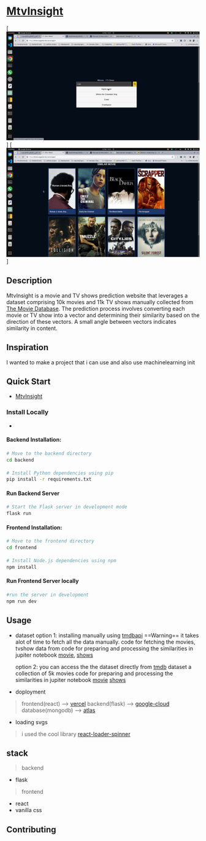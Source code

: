 # [MtvInsight]()  

[![image 1](./images/img1.png)]
[![image 2](./images/img2.png)]

## Description
MtvInsight is a movie and TV shows prediction website that leverages a dataset comprising 10k movies and 11k TV shows manually collected from [The Movie Database](https://developer.themoviedb.org/docs/getting-started). The prediction process involves converting each movie or TV show into a vector and determining their similarity based on the direction of these vectors. A small angle between vectors indicates similarity in content.

## Inspiration
I wanted to make a project that i can use and also use machinelearning init

## Quick Start
- [MtvInsight](https://movie-suggester-dun.vercel.app) 

### Install Locally
-
#### Backend Installation:
```bash
# Move to the backend directory
cd backend

# Install Python dependencies using pip
pip install -r requirements.txt
```
#### Run Backend Server
```bash
# Start the Flask server in development mode
flask run
```
#### Frontend Installation:
```bash
# Move to the frontend directory
cd frontend

# Install Node.js dependencies using npm
npm install
```
#### Run Frontend Server locally
```bash
#run the server in development
npm run dev
```

## Usage
- dataset
    option 1: installing manually using [tmdbapi]() ==Warning== it takes alot of time to fetch all the data manually.
    code for fetching the movies, tvshow data from []()
    code for preparing and processing the similarities in jupiter notebook [movie](), [shows]()

    option 2: you can access the the dataset directly from [tmdb]() dataset a collection of 5k movies
    code for preparing and processing the similarities in jupiter notebook [movie]() [shows]()
- doployment 
>   frontend(react)   --> [vercel](https://vercel.com/)
>   backend(flask)    --> [google-cloud](https://console.cloud.google.com)
>   database(mongodb) --> [atlas](https://www.mongodb.com/atlas/database)

- loading svgs
>   i used the cool library [react-loader-spinner](https://www.npmjs.com/package/react-loader-spinner)


## stack 
> backend
- flask
> frontend
- react
- vanilla css

## Contributing
